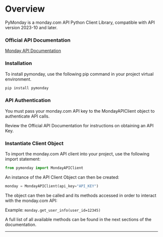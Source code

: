 # Overview

PyMonday is a monday.com API Python Client Library, compatible with API version 2023-10 and later.

### Official API Documentation

<a href='https://developer.monday.com/api-reference/docs/basics'>Monday API Documentation</a>

### Installation

To install pymonday, use the following pip command in your project virtual environment.

```bash
pip install pymonday
```

### API Authentication

You must pass your monday.com API key to the MondayAPIClient object to authenticate API calls.

Review the Official API Documentation for instructions on obtaining an API Key. 

### Instantiate Client Object

To import the monday.com API client into your project, use the following import statement:
```python
from pymonday import MondayAPIClient
```

An instance of the API Client Object can then be created:
```python
monday = MondayAPIClient(api_key="API_KEY")
```

The object can then be called and its methods accessed in order to interact with the monday.com API:

Example:
```monday.get_user_info(user_id=12345)```

A full list of all available methods can be found in the next sections of the documentation.

---

